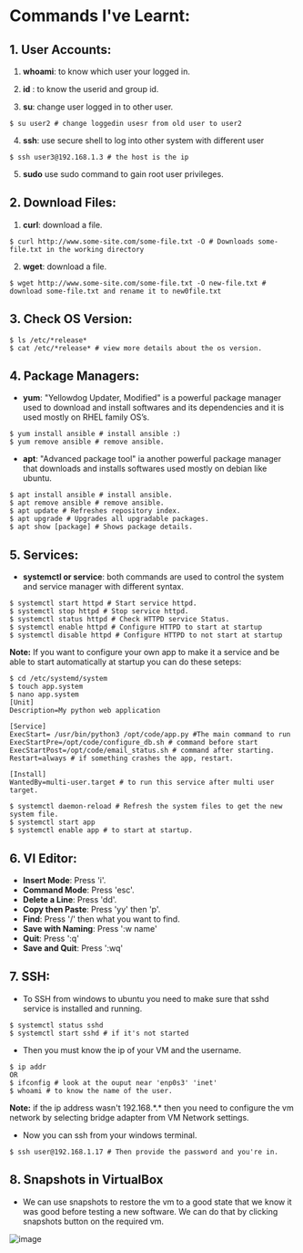 # Commands I've Learnt:
## **1. User Accounts:**
1. **whoami**: to know which user your logged in.

2. **id** : to know the userid and group id.

3. **su**: change user logged in to other user.
```shell
$ su user2 # change loggedin usesr from old user to user2
```

4. **ssh**: use secure shell to log into other system with different user
```shell
$ ssh user3@192.168.1.3 # the host is the ip
```

5. **sudo** use sudo command to gain root user privileges.

## **2. Download Files:**
1. **curl**: download a file.
```shell
$ curl http://www.some-site.com/some-file.txt -O # Downloads some-file.txt in the working directory
```

2. **wget**: download a file.
```shell
$ wget http://www.some-site.com/some-file.txt -O new-file.txt # download some-file.txt and rename it to new0file.txt
```

## **3. Check OS Version:**
```shell
$ ls /etc/*release* 
$ cat /etc/*release* # view more details about the os version.
```

## **4. Package Managers:**
- **yum**: "Yellowdog Updater, Modified" is a powerful package manager used to download and install softwares and its dependencies and it is used mostly on RHEL family OS’s.

```shell
$ yum install ansible # install ansible :)
$ yum remove ansible # remove ansible.
```

- **apt**: "Advanced package tool" ia another powerful package manager that downloads and installs softwares used mostly on debian like ubuntu.
```shell
$ apt install ansible # install ansible.
$ apt remove ansible # remove ansible.
$ apt update # Refreshes repository index.
$ apt upgrade # Upgrades all upgradable packages.
$ apt show [package] # Shows package details.
```
## **5. Services:**
- **systemctl or service**: both commands are used to control the system and service manager with different syntax.

```shell
$ systemctl start httpd # Start service httpd.
$ systemctl stop httpd # Stop service httpd.
$ systemctl status httpd # Check HTTPD service Status.
$ systemctl enable httpd # Configure HTTPD to start at startup
$ systemctl disable httpd # Configure HTTPD to not start at startup
``` 

**Note:** If you want to configure your own app to make it a service and be able to start automatically at startup you can do these seteps:
```shell
$ cd /etc/systemd/system
$ touch app.system
$ nano app.system
[Unit]
Description=My python web application

[Service]
ExecStart= /usr/bin/python3 /opt/code/app.py #The main command to run
ExecStartPre=/opt/code/configure_db.sh # command before start
ExecStartPost=/opt/code/email_status.sh # command after starting.
Restart=always # if something crashes the app, restart.

[Install]
WantedBy=multi-user.target # to run this service after multi user target.

$ systemctl daemon-reload # Refresh the system files to get the new system file.
$ systemctl start app
$ systemctl enable app # to start at startup.
```

## **6. VI Editor:**
- **Insert Mode**: Press 'i'.
- **Command Mode**: Press 'esc'.
- **Delete a Line**: Press 'dd'.
- **Copy then Paste**: Press 'yy' then 'p'.
- **Find**: Press '/' then what you want to find.
- **Save with Naming**: Press ':w name'
- **Quit**: Press ':q'
- **Save and Quit**: Press ':wq'

## **7. SSH:**
- To SSH from windows to ubuntu you need to make sure that sshd service is installed and running.
```shell
$ systemctl status sshd
$ systemctl start sshd # if it's not started
```

- Then you must know the ip of your VM and the username.
```shell
$ ip addr
OR
$ ifconfig # look at the ouput near 'enp0s3' 'inet'
$ whoami # to know the name of the user.
```
**Note:** if the ip address wasn't 192.168.*.\* then you need to configure the vm network by selecting bridge adapter from VM Network settings.

- Now you can ssh from your windows terminal.
```shell
$ ssh user@192.168.1.17 # Then provide the password and you're in.
```
## **8. Snapshots in VirtualBox**
- We can use snapshots to restore the vm to a good state that we know it was good before testing a new software. We can do that by clicking snapshots button on the required vm.

![image](https://user-images.githubusercontent.com/83673888/183394660-e9912b99-e04d-4f58-91af-10bdd99cd768.png)




